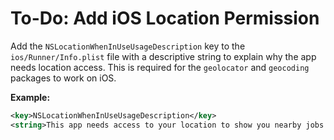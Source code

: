 # To-Do: Add iOS Location Permission

Add the `NSLocationWhenInUseUsageDescription` key to the `ios/Runner/Info.plist` file with a descriptive string to explain why the app needs location access. This is required for the `geolocator` and `geocoding` packages to work on iOS.

**Example:**
```xml
<key>NSLocationWhenInUseUsageDescription</key>
<string>This app needs access to your location to show you nearby jobs and hustlers.</string>
```
